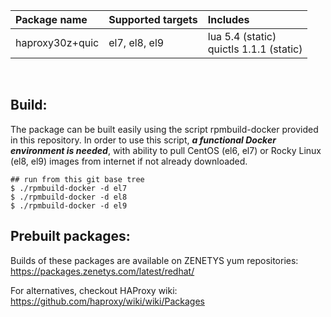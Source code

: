 | Package&nbsp;name | Supported&nbsp;targets | Includes |
| :--- | :--- | :--- |
| haproxy30z+quic | <nobr>el7, el8, el9</nobr> | <nobr>lua 5.4 (static)</nobr><br/><nobr>quictls 1.1.1 (static)</nobr> |
<br/>


## Build:

The package can be built easily using the script rpmbuild-docker provided in this repository. In order to use this script, _**a functional Docker environment is needed**_, with ability to pull CentOS (el6, el7) or Rocky Linux (el8, el9) images from internet if not already downloaded.

```
## run from this git base tree
$ ./rpmbuild-docker -d el7
$ ./rpmbuild-docker -d el8
$ ./rpmbuild-docker -d el9
```

## Prebuilt packages:

Builds of these packages are available on ZENETYS yum repositories:<br/>
https://packages.zenetys.com/latest/redhat/

For alternatives, checkout HAProxy wiki:<br/>
https://github.com/haproxy/wiki/wiki/Packages
